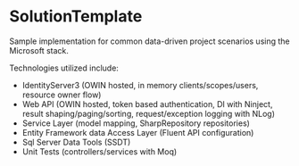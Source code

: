 # SolutionTemplate
Sample implementation for common data-driven project scenarios using the Microsoft stack.

Technologies utilized include:
- IdentityServer3 (OWIN hosted, in memory clients/scopes/users, resource owner flow)
- Web API (OWIN hosted, token based authentication, DI with Ninject, result shaping/paging/sorting, request/exception logging with NLog)
- Service Layer (model mapping, SharpRepository repositories)
- Entity Framework data Access Layer (Fluent API configuration)
- Sql Server Data Tools (SSDT)
- Unit Tests (controllers/services with Moq)
